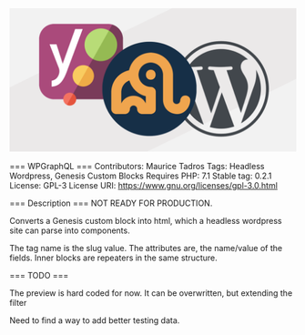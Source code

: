 ![WPGraphQl Clarity](./banner.png)

=== WPGraphQL ===
Contributors: Maurice Tadros
Tags: Headless Wordpress, Genesis Custom Blocks
Requires PHP: 7.1
Stable tag: 0.2.1
License: GPL-3
License URI: https://www.gnu.org/licenses/gpl-3.0.html

=== Description ===
NOT READY FOR PRODUCTION.

Converts a Genesis custom block into html, which a headless wordpress site can parse into components.

The tag name is the slug value. The attributes are, the name/value of the fields. Inner blocks are repeaters in the same structure.

=== TODO ===

The preview is hard coded for now. It can be overwritten, but extending the filter

Need to find a way to add better testing data.
